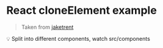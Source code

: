 # React cloneElement example

> Taken from [jaketrent](http://jaketrent.com/post/send-props-to-children-react/)

:bulb: Split into different components, watch src/components
